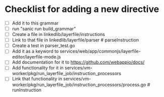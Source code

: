 # Checklist for adding a new directive

- [ ] Add it to this grammar
- [ ] run "sanic run build_grammar"
- [ ] Create a file in linkedlib/layerfile/instructions
- [ ] Link to that file in linkedlib/layerfile/parser # parseInstruction
- [ ] Create a test in parser_test.go
- [ ] Add it as a keyword to services/web/app/commonjs/layerfile-editor/layerfile-mode.js
- [ ] Add documentation for it to https://github.com/webappio/docs/
- [ ] Add functionality for it in services/vm-worker/pkg/run_layerfile_job/instruction_processors
- [ ] Link that functionality in services/vm-worker/pkg/run_layerfile_job/instruction_processors/process.go # runInstruction
